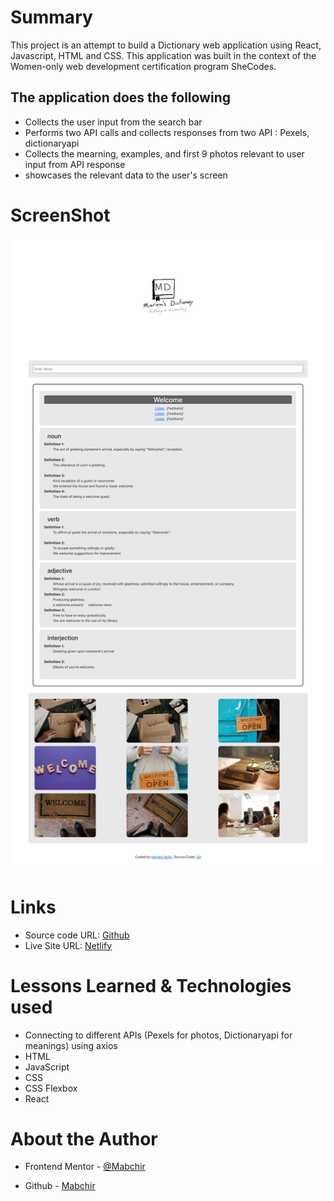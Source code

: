 # Summary

This project is an attempt to build a Dictionary web application using React, Javascript, HTML and CSS. This application was built in the context of the Women-only web development certification program SheCodes.

## The application does the following

- Collects the user input from the search bar
- Performs two API calls and collects responses from two API : Pexels, dictionaryapi
- Collects the mearning, examples, and first 9 photos relevant to user input from API response
- showcases the relevant data to the user's screen

# ScreenShot

![](./src/img/infallible-wright-591618.netlify.app_%20copy.jpg)

# Links

- Source code URL: [Github](https://github.com/Mabchir/Dictionary_Project)
- Live Site URL: [Netlify](https://infallible-wright-591618.netlify.app/)

# Lessons Learned & Technologies used

- Connecting to different APIs (Pexels for photos, Dictionaryapi for meanings) using axios
- HTML
- JavaScript
- CSS
- CSS Flexbox
- React

# About the Author

- Frontend Mentor - [@Mabchir](https://www.frontendmentor.io/profile/Mabchir)

- Github - [Mabchir](https://github.com/Mabchir)
